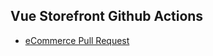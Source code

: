 ## Vue Storefront Github Actions

* [eCommerce Pull Request](https://github.com/vuestorefront/github-actions/tree/develop/vsf-pull-request)
